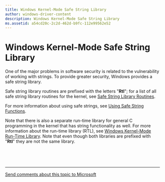 ```yaml
---
title: Windows Kernel-Mode Safe String Library
author: windows-driver-content
description: Windows Kernel-Mode Safe String Library
ms.assetid: a54cd20c-2c2d-462d-b9fc-112e99562e52
---
```


# Windows Kernel-Mode Safe String Library


One of the major problems in software security is related to the vulnerability of working with strings. To provide greater security, Windows provides a safe string library.

Safe string library routines are prefixed with the letters "**Rtl**"; for a list of all safe string library routines for the kernel, see [Safe String Library Routines](https://msdn.microsoft.com/library/windows/hardware/ff563648).

For more information about using safe strings, see [Using Safe String Functions](using-safe-string-functions.md).

Note that there is also a separate run-time library for general C programming in the kernel that has string functionality as well. For more information about the run-time library (RTL), see [Windows Kernel-Mode Run-Time Library](windows-kernel-mode-run-time-library.md). Note that even though both libraries are prefixed with "**Rtl**" they are not the same library.

 

 


--------------------
[Send comments about this topic to Microsoft](mailto:wsddocfb@microsoft.com?subject=Documentation%20feedback%20%5Bkernel\kernel%5D:%20Windows%20Kernel-Mode%20Safe%20String%20Library%20%20RELEASE:%20%286/14/2017%29&body=%0A%0APRIVACY%20STATEMENT%0A%0AWe%20use%20your%20feedback%20to%20improve%20the%20documentation.%20We%20don't%20use%20your%20email%20address%20for%20any%20other%20purpose,%20and%20we'll%20remove%20your%20email%20address%20from%20our%20system%20after%20the%20issue%20that%20you're%20reporting%20is%20fixed.%20While%20we're%20working%20to%20fix%20this%20issue,%20we%20might%20send%20you%20an%20email%20message%20to%20ask%20for%20more%20info.%20Later,%20we%20might%20also%20send%20you%20an%20email%20message%20to%20let%20you%20know%20that%20we've%20addressed%20your%20feedback.%0A%0AFor%20more%20info%20about%20Microsoft's%20privacy%20policy,%20see%20http://privacy.microsoft.com/default.aspx. "Send comments about this topic to Microsoft")


